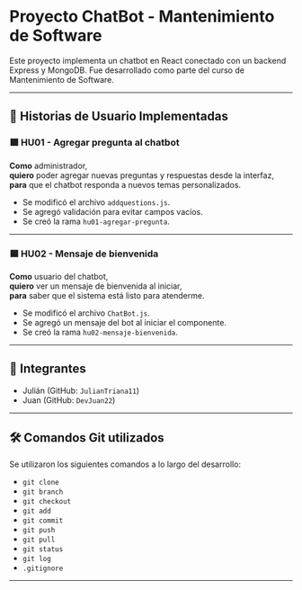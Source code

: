 # Proyecto ChatBot - Mantenimiento de Software

Este proyecto implementa un chatbot en React conectado con un backend Express y MongoDB. Fue desarrollado como parte del curso de Mantenimiento de Software.

---

## 🧾 Historias de Usuario Implementadas

### 🟩 HU01 - Agregar pregunta al chatbot

**Como** administrador,  
**quiero** poder agregar nuevas preguntas y respuestas desde la interfaz,  
**para** que el chatbot responda a nuevos temas personalizados.

- Se modificó el archivo `addquestions.js`.
- Se agregó validación para evitar campos vacíos.
- Se creó la rama `hu01-agregar-pregunta`.

---

### 🟦 HU02 - Mensaje de bienvenida

**Como** usuario del chatbot,  
**quiero** ver un mensaje de bienvenida al iniciar,  
**para** saber que el sistema está listo para atenderme.

- Se modificó el archivo `ChatBot.js`.
- Se agregó un mensaje del bot al iniciar el componente.
- Se creó la rama `hu02-mensaje-bienvenida`.

---

## 👥 Integrantes

- Julián (GitHub: `JulianTriana11`)
- Juan (GitHub: `DevJuan22`)

---

## 🛠️ Comandos Git utilizados

Se utilizaron los siguientes comandos a lo largo del desarrollo:

- `git clone`
- `git branch`
- `git checkout`
- `git add`
- `git commit`
- `git push`
- `git pull`
- `git status`
- `git log`
- `.gitignore`

---

